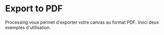 # Export to PDF

Processing vous permet d'exporter votre canvas au format PDF. 
Voici deux exemples d'utilisation.
